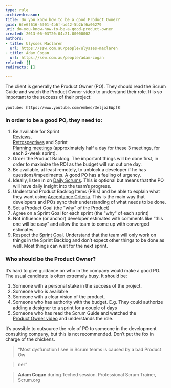 ```yaml
---
type: rule
archivedreason: 
title: Do you know how to be a good Product Owner?
guid: 6fe6f616-5f01-4b6f-bd42-5b2bf6a06279
uri: do-you-know-how-to-be-a-good-product-owner
created: 2013-06-03T20:04:21.0000000Z
authors:
- title: Ulysses Maclaren
  url: https://ssw.com.au/people/ulysses-maclaren
- title: Adam Cogan
  url: https://ssw.com.au/people/adam-cogan
related: []
redirects: []

---
```


The client is generally the Product Owner (PO). They should read the Scrum Guide and watch the Product Owner video to understand their role. It is so important to the success of their project:

<!--endintro-->


`youtube: https://www.youtube.com/embed/3eljozEWpf8`
 


### In order to be a good PO, they need to:


1. Be available for Sprint <br>         [Reviews](/SprintReviewMeeting), <br>         [Retrospectives](/RetrospectiveMeeting) and Sprint <br>         [Planning meetings](/Management/RulesToBetterScrumUsingTFS/Pages/SprintPlanning%28WHAT%29Meeting.aspx) (approximately half a day for these 3 meetings, for each 2-week sprint).
2. Order the Product Backlog. The important things will be done first, in order to maximize the ROI as the budget will run out one day.
3. Be available, at least remotely, to unblock a developer if he has questions/impediments. A good PO has a feeling of urgency.
4. Ideally, listen in on [Daily Scrums](/DailyStandUpScrum). This is optional but means that the PO will have daily insight into the team’s progress.
5. Understand Product Backlog Items (PBIs) and be able to explain what they want using [Acceptance Criteria](/Do-Your-User-Stories-Include-Acceptance-Criteria). This is the main way that developers and POs sync their understanding of what needs to be done.
6. Set a Product Goal (the "why" of the Product)
7. Agree on a Sprint Goal for each sprint (the "why" of each sprint)
8. Not influence (or anchor) developer estimates with comments like “this one will be easy” and allow the team to come up with converged estimates.
9. Respect the [Sprint Goal](/Do-you-create-a-Sprint-Forecast-email). Understand that the team will only work on things in the Sprint Backlog and don’t expect other things to be done as well. Most things can wait for the next sprint.


### Who should be the Product Owner?

It’s hard to give guidance on who in the company would make a good PO. The usual candidate is often extremely busy. It should be:

1. Someone with a personal stake in the success of the project.
2. Someone who is available
3. Someone with a clear vision of the product,
4. Someone who has authority with the budget. E.g. They could authorize adding a designer to a sprint for a couple of days
5. Someone who has read the Scrum Guide and watched the <br>         [Product Owner video](https&#58;//tv.ssw.com/scrum-what-is-a-product-owner/) and understands the role.


It’s possible to outsource the role of PO to someone in the development consulting company, but this is not recommended. Don’t put the fox in charge of the chickens.


> “Most dysfunction I see in Scrum teams is caused by a bad Product Ow



> ner”



> **Adam Cogan** during Teched session.
> Professional Scrum Trainer, Scrum.org
